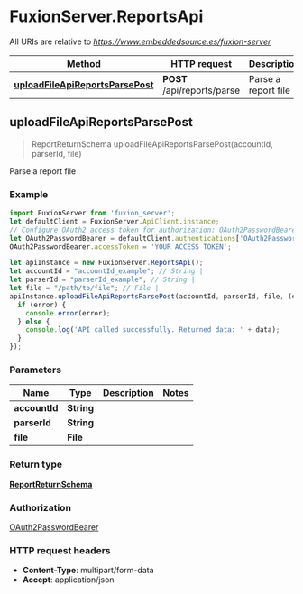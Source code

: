 # FuxionServer.ReportsApi

All URIs are relative to *https://www.embeddedsource.es/fuxion-server*

Method | HTTP request | Description
------------- | ------------- | -------------
[**uploadFileApiReportsParsePost**](ReportsApi.md#uploadFileApiReportsParsePost) | **POST** /api/reports/parse | Parse a report file



## uploadFileApiReportsParsePost

> ReportReturnSchema uploadFileApiReportsParsePost(accountId, parserId, file)

Parse a report file

### Example

```javascript
import FuxionServer from 'fuxion_server';
let defaultClient = FuxionServer.ApiClient.instance;
// Configure OAuth2 access token for authorization: OAuth2PasswordBearer
let OAuth2PasswordBearer = defaultClient.authentications['OAuth2PasswordBearer'];
OAuth2PasswordBearer.accessToken = 'YOUR ACCESS TOKEN';

let apiInstance = new FuxionServer.ReportsApi();
let accountId = "accountId_example"; // String | 
let parserId = "parserId_example"; // String | 
let file = "/path/to/file"; // File | 
apiInstance.uploadFileApiReportsParsePost(accountId, parserId, file, (error, data, response) => {
  if (error) {
    console.error(error);
  } else {
    console.log('API called successfully. Returned data: ' + data);
  }
});
```

### Parameters


Name | Type | Description  | Notes
------------- | ------------- | ------------- | -------------
 **accountId** | **String**|  | 
 **parserId** | **String**|  | 
 **file** | **File**|  | 

### Return type

[**ReportReturnSchema**](ReportReturnSchema.md)

### Authorization

[OAuth2PasswordBearer](../README.md#OAuth2PasswordBearer)

### HTTP request headers

- **Content-Type**: multipart/form-data
- **Accept**: application/json


